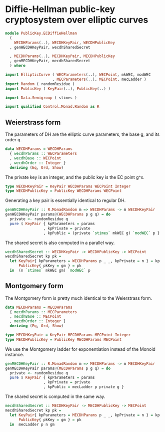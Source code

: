 # Diffie-Hellman public-key cryptosystem over elliptic curves

```haskell
module PublicKey.ECDiffieHellman
  (
    WECDHParams(..), WECDHKeyPair, WECDHPublicKey
  , genWECDHKeyPair, wecdhSharedSecret

  , MECDHParams(..), MECDHKeyPair, MECDHPublicKey
  , genMECDHKeyPair, mecdhSharedSecret
  ) where

import EllipticCurve ( WECParameters(..), WECPoint, mkWEC, modWEC
                     , MECParameters(..), MECPoint, mecLadder )
import Random ( randomResidue )
import PublicKey ( KeyPair(..), PublicKey(..) )

import Data.Semigroup ( stimes )

import qualified Control.Monad.Random as R
```

## Weierstrass form

The parameters of DH are the elliptic curve parameters,
the base g, and its order q.

```haskell
data WECDHParams = WECDHParams
  { wecdhParams :: WECParameters
  , wecdhBase :: WECPoint
  , wecdhOrder :: Integer }
  deriving (Eq, Ord, Show)
```

The private key is an integer, and the public key is the EC point g^x.

```haskell
type WECDHKeyPair = KeyPair WECDHParams WECPoint Integer
type WECDHPublicKey = PublicKey WECDHParams WECPoint
```

Generating a key pair is essentially identical to regular DH.

```haskell
genWECDHKeyPair :: R.MonadRandom m => WECDHParams -> m WECDHKeyPair
genWECDHKeyPair params@(WECDHParams p g q) = do
  private <- randomResidue q
  pure $ KeyPair { kpParameters = params
                 , kpPrivate = private
                 , kpPublic = (private `stimes` mkWEC g) `modWEC` p }
```

 The shared secret is also computed in a parallel way.

```haskell
wecdhSharedSecret :: WECDHKeyPair -> WECDHPublicKey -> WECPoint
wecdhSharedSecret kp pk =
  let KeyPair{ kpParameters = WECDHParams p _ _, kpPrivate = n } = kp
      PublicKey{ pkKey = gm } = pk
  in  (n `stimes` mkWEC gm) `modWEC` p
```

## Montgomery form

The Montgomery form is pretty much identical to the Weierstrass form.

```haskell
data MECDHParams = MECDHParams
  { mecdhParams :: MECParameters
  , mecdhBase :: MECPoint
  , mecdhOrder :: Integer }
  deriving (Eq, Ord, Show)

type MECDHKeyPair = KeyPair MECDHParams MECPoint Integer
type MECDHPublicKey = PublicKey MECDHParams MECPoint
```

We use the Montgomery ladder for exponentiation instead of the Monoid instance.

```haskell
genMECDHKeyPair :: R.MonadRandom m => MECDHParams -> m MECDHKeyPair
genMECDHKeyPair params@(MECDHParams p g q) = do
  private <- randomResidue q
  pure $ KeyPair { kpParameters = params
                 , kpPrivate = private
                 , kpPublic = mecLadder p private g }
```

 The shared secret is computed in the same way.

```haskell
mecdhSharedSecret :: MECDHKeyPair -> MECDHPublicKey -> MECPoint
mecdhSharedSecret kp pk =
  let KeyPair{ kpParameters = MECDHParams p _ _, kpPrivate = n } = kp
      PublicKey{ pkKey = gm } = pk
  in  mecLadder p n gm
```
